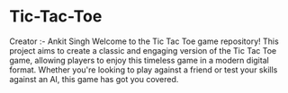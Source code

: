 # Tic-Tac-Toe
Creator :- Ankit Singh
Welcome to the Tic Tac Toe game repository! This project aims to create a classic and engaging version of the Tic Tac Toe game, allowing players to enjoy this timeless game in a modern digital format. Whether you're looking to play against a friend or test your skills against an AI, this game has got you covered.
